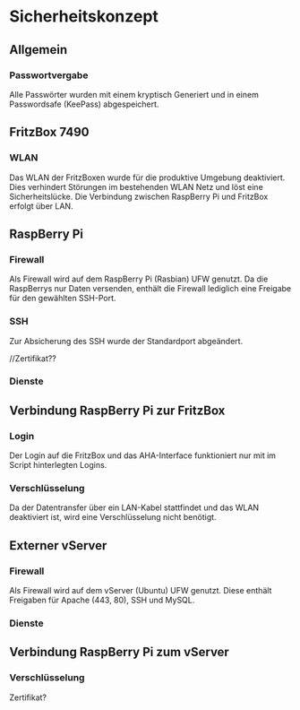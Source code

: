 # Sicherheitskonzept

## Allgemein

### Passwortvergabe

Alle Passwörter wurden mit einem kryptisch Generiert und in einem Passwordsafe \(KeePass\) abgespeichert.

## FritzBox 7490

### WLAN

Das WLAN der FritzBoxen wurde für die produktive Umgebung deaktiviert. Dies verhindert Störungen im bestehenden WLAN Netz und löst eine Sicherheitslücke. Die Verbindung zwischen RaspBerry Pi und FritzBox erfolgt über LAN.

## RaspBerry Pi

### Firewall

Als Firewall wird auf dem RaspBerry Pi \(Rasbian\) UFW genutzt. Da die RaspBerrys nur Daten versenden, enthält die Firewall lediglich eine Freigabe für den gewählten SSH-Port.

### SSH

Zur Absicherung des SSH wurde der Standardport abgeändert. 

//Zertifikat??

### Dienste

## Verbindung RaspBerry Pi zur FritzBox

### Login

Der Login auf die FritzBox und das AHA-Interface funktioniert nur mit im Script hinterlegten Logins. 

### Verschlüsselung

Da der Datentransfer über ein LAN-Kabel stattfindet und das WLAN deaktiviert ist, wird eine Verschlüsselung nicht benötigt.

## Externer vServer

### Firewall

Als Firewall wird auf dem vServer \(Ubuntu\) UFW genutzt. Diese enthält Freigaben für Apache \(443, 80\), SSH und MySQL.

### Dienste

## Verbindung RaspBerry Pi zum vServer

### Verschlüsselung
Zertifikat?

<!--stackedit_data:
eyJoaXN0b3J5IjpbMTIxMDY3NzcyN119
-->